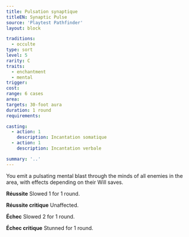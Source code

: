 ```yaml
---
title: Pulsation synaptique
titleEN: Synaptic Pulse
source: 'Playtest Pathfinder'
layout: block

traditions:
  - occulte
type: sort
level: 5
rarity: C
traits:
  - enchantment
  - mental
trigger: 
cost: 
range: 6 cases
area: 
targets: 30-foot aura
duration: 1 round
requirements: 

casting:
  - action: 1
    description: Incantation somatique
  - action: 1
    description: Incantation verbale

summary: '..'
---
```

You emit a pulsating mental blast through the minds of all enemies in the area, with effects depending on their Will saves.

**Réussite** Slowed 1 for 1 round.

**Réussite critique** Unaffected.

**Échec** Slowed 2 for 1 round.

**Échec critique** Stunned for 1 round.